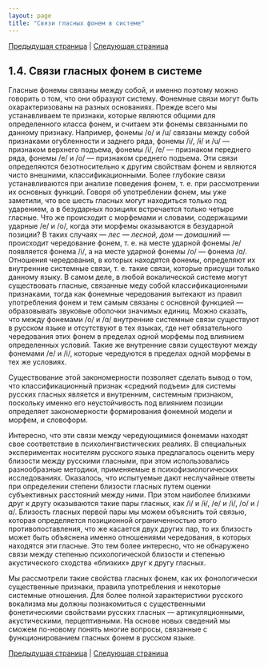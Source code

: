 ```yaml
---
layout: page
title: "Связи гласных фонем в системе"
---
```


[Предыдущая страница](013.html) | [Следующая страница](015.html)

## 1.4. Связи гласных фонем в системе 
Гласные фонемы связаны между собой, и именно поэтому можно говорить о том, что 
они образуют систему. Фонемные связи могут быть охарактеризованы на разных основаниях. 
Прежде всего мы устанавливаем те признаки, которые являются общими для определенного
класса фонем, и считаем эти фонемы связанными по данному признаку. Например,
фонемы /о/ и /u/ связаны между собой признаками огубленности и заднего ряда, фонемы 
/i/, /ɨ/ и /u/ — признаком верхнего подъема, фонемы /i/, /е/ — признаком переднего ряда, фонемы 
/е/ и /о/ — признаком среднего подъема. Эти связи определяются безотносительно к другим свойствам 
фонем и являются чисто внешними, классификационными. Более глубокие связи устанавливаются при
анализе поведения фонем, т. е. при рассмотрении их основных функций. Говоря об употреблении фонем,
мы уже заметили, что все шесть гласных могут находиться только под ударением, а в безударных 
позициях встречается только четыре гласные. Что же происходит с морфемами и словами, 
содержащими ударные /е/ и /о/, когда эти морфемы оказываются в безударной позиции? 
В таких случаях — <i>лес — лесной, дом — домашний</i> — происходит чередование фонем, т. е. 
на месте ударной фонемы /е/ появляется фонема /i/, а на месте ударной фонемы /о/ — фонема /ɑ/. 
Отношения чередования, в которых находятся фонемы, определяют их внутренние системные связи, 
т. е. такие связи, которые присущи только данному языку. В самом деле, в любой вокалической 
системе могут существовать гласные, связанные меду собой классификационными признаками, 
тогда как фонемные чередования вытекают из правил употребления фонем и тем самым связаны 
с основной функцией — образовывать звуковые оболочки значимых единиц. Можно сказать, 
что между фонемами /о/ и /ɑ/ внутренние системные связи существуют в русском языке и 
отсутствуют в тех языках, где нет обязательного чередования этих фонем в пределах одной 
морфемы под влиянием определенных условий. Такие же внутренние связи существуют
между фонемами /е/ и /i/, которые чередуются в пределах одной морфемы в тех же условиях. 

Существование этой закономерности позволяет сделать вывод о том, что классификационный 
признак «средний подъем» для системы русских гласных является и внутренним, системным 
признаком, поскольку именно его неустойчивость под влиянием позиции определяет 
закономерности формирования фонемной модели и морфем, и словоформ. 

Интересно, что эти связи между чередующимися фонемами находят свое соответствие в 
психолингвистических реалиях. В специальных экспериментах носителям русского языка 
предлагалось оценить меру близости между русскими гласными, при этом использовались 
разнообразные методики, применяемые в психофизиологических исследованиях. Оказалось, 
что испытуемые дают неслучайные ответы при определении степени близости гласных путем 
оценки субъективных расстояний между ними. При этом наиболее близкими друг к другу 
оказываются такие пары гласных, как /i/ и /ɨ/, /e/ и /i/, /o/ и /ɑ/.
Близость гласных первой пары 
мы можем объяснить той связью, которая определяется позиционной ограниченностью этого 
противопоставления, что же касается двух других пар, то их близость может быть объяснена
именно отношениями чередования, в которых находятся эти гласные. Это тем более интересно,
что не обнаружено связи между степенью психологической близости и степенью акустического 
сходства «близких» друг к другу гласных. 

Мы рассмотрели такие свойства гласных фонем, как их фонологически существенные признаки, 
правила употребления и некоторые системные отношения. Для более полной характеристики
русского вокализма мы должны познакомиться с существенными фонетическими свойствами 
русских гласных — артикуляционными, акустическими, перцептивными. На основе новых 
сведений мы сможем по-новому понять многие вопросы, связанные с функционированием
гласных фонем в русском языке. 

[Предыдущая страница](013.html) | [Следующая страница](015.html)


